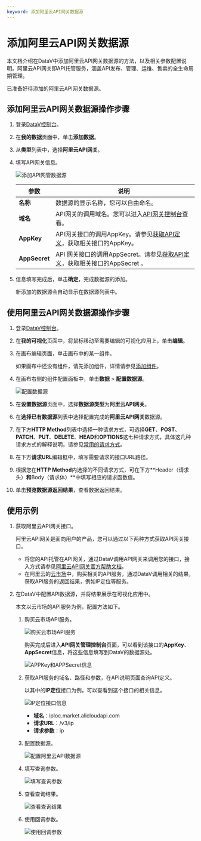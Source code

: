 ```yaml
---
keyword: 添加阿里云API网关数据源
---
```


# 添加阿里云API网关数据源

本文档介绍在DataV中添加阿里云API网关数据源的方法，以及相关参数配置说明。阿里云API网关即API托管服务，涵盖API发布、管理、运维、售卖的全生命周期管理。

已准备好待添加的阿里云API网关数据源。

## 添加阿里云API网关数据源操作步骤

1.  登录[DataV控制台](https://datav.aliyun.com/)。

2.  在**我的数据**页面中，单击**添加数据**。

3.  从**类型**列表中，选择**阿里云API网关**。

4.  填写API网关信息。

    ![添加API网管数据源](https://static-aliyun-doc.oss-cn-hangzhou.aliyuncs.com/assets/img/zh-CN/4030567951/p32305.png)

    |参数|说明|
    |--|--|
    |**名称**|数据源的显示名称，您可以自由命名。|
    |**域名**|API网关的调用域名。您可以进入[API网关控制台](https://apigateway.console.aliyun.com/)查看。|
    |**AppKey**|API网关接口的调用AppKey。请参见[获取API定义](https://help.aliyun.com/document_detail/42740.html)，获取相关接口的AppKey。|
    |**AppSecret**|API 网关接口的调用AppSecret。请参见[获取API定义](https://help.aliyun.com/document_detail/42740.html)，获取相关接口的AppSecret 。|

5.  信息填写完成后，单击**确定**，完成数据源的添加。

    新添加的数据源会自动显示在数据源列表中。


## 使用阿里云API网关数据源操作步骤

1.  登录[DataV控制台](https://datav.aliyun.com/)。

2.  在**我的可视化**页面中，将鼠标移动至需要编辑的可视化应用上，单击**编辑**。

3.  在画布编辑页面，单击画布中的某一组件。

    如果画布中还没有组件，请先添加组件，详情请参见[添加组件](/cn.zh-CN/组件管理/添加组件.md)。

4.  在画布右侧的组件配置面板中，单击**数据** \> **配置数据源**。

    ![配置数据源](https://static-aliyun-doc.oss-cn-hangzhou.aliyuncs.com/assets/img/zh-CN/2637420061/p65745.png)

5.  在**设置数据源**页面中，选择**数据源类型**为**阿里云API网关**。

6.  在**选择已有数据源**列表中选择配置完成的**阿里云API网关**数据源。

7.  在下方**HTTP Method**列表中选择一种请求方式，可选择**GET**、**POST**、**PATCH**、**PUT**、**DELETE**、**HEAD**和**OPTIONS**这七种请求方式，具体这几种请求方式的解释说明，请参见[常用的请求方式](https://developer.aliyun.com/article/53549?spm=a2c6h.14164896.0.0.5d4a5100YThAJM)。

8.  在下方**请求URL**编辑框中，填写需要请求的接口URL路径。

9.  根据您在**HTTP Method**内选择的不同请求方式，可在下方**Header（请求头）**和**Body（请求体）**中填写相应的请求函数值。

10. 单击**预览数据源返回结果**，查看数据返回结果。


## 使用示例

1.  获取阿里云API网关接口。

    阿里云API网关是面向用户的产品，您可以通过以下两种方式获取API网关接口。

    -   将您的API托管在API网关，通过DataV调用API网关来调用您的接口，接入方式请参见[阿里云API网关官方帮助文档](https://help.aliyun.com/product/29462.html)。
    -   在阿里云的[云市场](https://market.aliyun.com/)中，购买相关的API服务，通过DataV调用相关的结果，获取API服务的返回结果，例如IP定位等服务。
2.  在DataV中配置API数据源，并将结果展示在可视化应用中。

    本文以云市场的API服务为例，配置方法如下。

    1.  购买云市场API服务。

        ![购买云市场API服务](https://static-aliyun-doc.oss-cn-hangzhou.aliyuncs.com/assets/img/zh-CN/4030567951/p32312.png)

        购买完成后进入**API网关管理控制台**页面，可以看到该接口的**AppKey**、**AppSecret**信息，将这些信息填写到DataV的数据源处。

        ![APPKey和APPSecret信息](https://static-aliyun-doc.oss-cn-hangzhou.aliyuncs.com/assets/img/zh-CN/5030567951/p32313.png)

    2.  获取API服务的域名、路径和参数，在API说明页面查询API定义。

        以其中的**IP定位**接口为例，可以查看到这个接口的相关信息。

        ![IP定位接口信息](https://static-aliyun-doc.oss-cn-hangzhou.aliyuncs.com/assets/img/zh-CN/5030567951/p32314.png)

        -   **域名**：iploc.market.alicloudapi.com
        -   **请求URL**：/v3/ip
        -   **请求参数**：ip
    3.  配置数据源。

        ![配置阿里云API数据源](https://static-aliyun-doc.oss-cn-hangzhou.aliyuncs.com/assets/img/zh-CN/5030567951/p32315.png)

    4.  填写查询参数。

        ![填写查询参数](https://static-aliyun-doc.oss-cn-hangzhou.aliyuncs.com/assets/img/zh-CN/5030567951/p32316.png)

    5.  查看查询结果。

        ![查看查询结果](https://static-aliyun-doc.oss-cn-hangzhou.aliyuncs.com/assets/img/zh-CN/5030567951/p32317.png)

    6.  使用回调参数。

        ![使用回调参数](https://static-aliyun-doc.oss-cn-hangzhou.aliyuncs.com/assets/img/zh-CN/5030567951/p32318.png)


